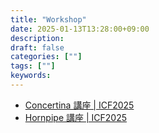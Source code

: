 ```yaml
---
title: "Workshop"
date: 2025-01-13T13:28:00+09:00
description:
draft: false
categories: [""]
tags: [""]
keywords:
---
```


<!--more-->

- [Concertina 講座 | ICF2025](icf2025_concertina)
- [Hornpipe 講座 | ICF2025](icf2025_hornpipe)
